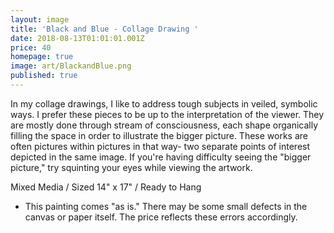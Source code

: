 ```yaml
---
layout: image
title: 'Black and Blue - Collage Drawing '
date: 2018-08-13T01:01:01.001Z
price: 40
homepage: true
image: art/BlackandBlue.png
published: true
---
```


In my collage drawings, I like to address tough subjects in veiled, symbolic ways. I prefer these pieces to be up to the interpretation of the viewer. They are mostly done through stream of consciousness, each shape organically filling the space in order to illustrate the bigger picture. These works are often pictures within pictures in that way- two separate points of interest depicted in the same image. If you're having difficulty seeing the "bigger picture," try squinting your eyes while viewing the artwork.

Mixed Media / Sized 14" x 17" / Ready to Hang
* This painting comes "as is." There may be some small defects in the canvas or paper itself. The price reflects these errors accordingly.

